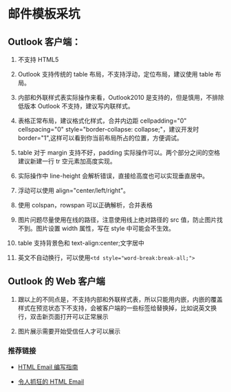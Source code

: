 # 邮件模板采坑

## Outlook 客户端：

1. 不支持 HTML5

2. Outlook 支持传统的 table 布局，不支持浮动，定位布局，建议使用 table 布局。

3. 内部和外联样式表实际操作来看，Outlook2010 是支持的，但是慎用，不排除低版本 Outlook 不支持，建议写内联样式。

4. 表格正常布局，建议格式化样式，合并内边距 cellpadding="0" cellspacing="0" style="border-collapse: collapse;"，建议开发时 border="1",这样可以看到你当前布局所占的位置，方便调试。

5. table 对于 margin 支持不好，padding 实际操作可以。两个部分之间的空格建议新建一行 tr 空元素加高度实现。

6. 实际操作中 line-height 会解析错误，直接给高度也可以实现垂直居中。

7) 浮动可以使用 align="center/left/right"。

8) 使用 colspan，rowspan 可以正确解析，合并表格

9) 图片问题尽量使用在线的路径，注意使用线上绝对路径的 src 值，防止图片找不到。图片设置 width 属性，写在 style 中可能会不生效。

10) table 支持背景色和 text-align:center;文字居中

11) 英文不自动换行，可以使用`<td style="word-break:break-all;">`

## Outlook 的 Web 客户端

1. 跟以上的不同点是，不支持内部和外联样式表，所以只能用内嵌，内嵌的覆盖样式在预览状态下不支持，会被客户端的一些标签给替换掉，比如说英文换行，双击新页面打开可以正常展示

2. 图片展示需要开始受信任人才可以展示

### 推荐链接

- [HTML Email 编写指南](http://www.ruanyifeng.com/blog/2013/06/html_email.html)

- [令人抓狂的 HTML Email](https://macsalvation.net/2018/01/17/fuck-html-email/)
